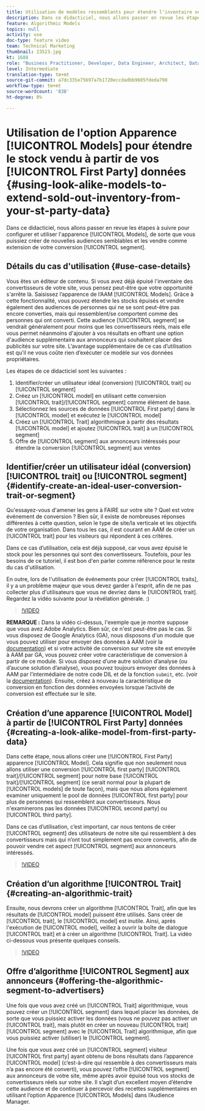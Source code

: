 ```yaml
---
title: Utilisation de modèles ressemblants pour étendre l'inventaire vendu à partir de vos données propriétaires
description: Dans ce didacticiel, nous allons passer en revue les étapes à suivre pour configurer et utiliser des modèles ressemblants à un look, de sorte que vous puissiez créer de nouvelles audiences semblables et les vendre comme une extension à votre segment de conversion.
feature: Algorithmic Models
topics: null
activity: use
doc-type: feature video
team: Technical Marketing
thumbnail: 23523.jpg
kt: 1688
role: "Business Practitioner, Developer, Data Engineer, Architect, Data Architect, Administrator, Leader"
level: Intermediate
translation-type: tm+mt
source-git-commit: a7dc335e75697a7b1720eccdadbb9605fdeda798
workflow-type: tm+mt
source-wordcount: '838'
ht-degree: 0%

---
```



# Utilisation de l&#39;option Apparence [!UICONTROL Models] pour étendre le stock vendu à partir de vos [!UICONTROL First Party] données {#using-look-alike-models-to-extend-sold-out-inventory-from-your-st-party-data}

Dans ce didacticiel, nous allons passer en revue les étapes à suivre pour configurer et utiliser l&#39;apparence [!UICONTROL Models], de sorte que vous puissiez créer de nouvelles audiences semblables et les vendre comme extension de votre conversion [!UICONTROL segment].

## Détails du cas d&#39;utilisation {#use-case-details}

Vous êtes un éditeur de contenu. Si vous avez déjà épuisé l&#39;inventaire des convertisseurs de votre site, vous pensez peut-être que votre opportunité s&#39;arrête là. Saisissez l’apparence de l’AAM [!UICONTROL Models]. Grâce à cette fonctionnalité, vous pouvez étendre les stocks épuisés et vendre également des audiences de personnes qui ne se sont peut-être pas encore converties, mais qui ressemblent/se comportent comme des personnes qui ont converti. Cette audience [!UICONTROL segment] se vendrait généralement pour moins que les convertisseurs réels, mais elle vous permet néanmoins d&#39;ajouter à vos résultats en offrant une option d&#39;audience supplémentaire aux annonceurs qui souhaitent placer des publicités sur votre site. L’avantage supplémentaire de ce cas d’utilisation est qu’il ne vous coûte rien d’exécuter ce modèle sur vos données propriétaires.

Les étapes de ce didacticiel sont les suivantes :

1. Identifier/créer un utilisateur idéal (conversion) [!UICONTROL trait] ou [!UICONTROL segment]
1. Créez un [!UICONTROL model] en utilisant cette conversion [!UICONTROL trait]/[!UICONTROL segment] comme élément de base.
1. Sélectionnez les sources de données [!UICONTROL First party] dans le [!UICONTROL model] et exécutez le [!UICONTROL model]
1. Créez un [!UICONTROL Trait] algorithmique à partir des résultats [!UICONTROL model] et ajoutez [!UICONTROL trait] à un [!UICONTROL segment]
1. Offre de [!UICONTROL segment] aux annonceurs intéressés pour étendre la conversion [!UICONTROL segment] aux ventes

## Identifier/créer un utilisateur idéal (conversion) [!UICONTROL trait] ou [!UICONTROL segment] {#identify-create-an-ideal-user-conversion-trait-or-segment}

Qu&#39;essayez-vous d&#39;amener les gens à FAIRE sur votre site ? Quel est votre événement de conversion ? Bien sûr, il existe de nombreuses réponses différentes à cette question, selon le type de site/la verticale et les objectifs de votre organisation. Dans tous les cas, il est courant en AAM de créer un [!UICONTROL trait] pour les visiteurs qui répondent à ces critères.

Dans ce cas d’utilisation, cela est déjà supposé, car vous avez épuisé le stock pour les personnes qui sont des convertisseurs. Toutefois, pour les besoins de ce tutoriel, il est bon d&#39;en parler comme référence pour le reste du cas d&#39;utilisation.

En outre, lors de l&#39;utilisation de événements pour créer [!UICONTROL traits], il y a un problème majeur que vous devez garder à l&#39;esprit, afin de ne pas collecter plus d&#39;utilisateurs que vous ne devriez dans le [!UICONTROL trait]. Regardez la vidéo suivante pour la révélation générale. :)

>[!VIDEO](https://video.tv.adobe.com/v/23431/?quality=12)

**REMARQUE :** Dans la vidéo ci-dessus, l&#39;exemple que je montre suppose que vous avez Adobe Analytics. Bien sûr, ce n&#39;est peut-être pas le cas. Si vous disposez de Google Analytics (GA), nous disposons d&#39;un module que vous pouvez utiliser pour envoyer des données à AAM (voir la [documentation](https://marketing.adobe.com/resources/help/en_US/aam/dil-google-universal-analytics.html)) et si votre activité de conversion sur votre site est envoyée à AAM par GA, vous pouvez créer votre caractéristique de conversion à partir de ce module. Si vous disposez d’une autre solution d’analyse (ou d’aucune solution d’analyse), vous pouvez toujours envoyer des données à AAM par l’intermédiaire de notre code DIL et de la fonction `submit`, etc. (voir la [documentation](https://marketing.adobe.com/resources/help/en_US/aam/c_dil.html)). Ensuite, créez à nouveau la caractéristique de conversion en fonction des données envoyées lorsque l’activité de conversion est effectuée sur le site.

## Création d’une apparence [!UICONTROL Model] à partir de [!UICONTROL First Party] données {#creating-a-look-alike-model-from-first-party-data}

Dans cette étape, nous allons créer une [!UICONTROL First Party] apparence [!UICONTROL Model]. Cela signifie que non seulement nous allons utiliser une conversion [!UICONTROL first party] [!UICONTROL trait]/[!UICONTROL segment] pour notre base [!UICONTROL trait]/[!UICONTROL segment] (ce serait normal pour la plupart de [!UICONTROL models] de toute façon), mais que nous allons également examiner uniquement le pool de données [!UICONTROL first party] pour plus de personnes qui ressemblent aux convertisseurs. Nous n&#39;examinerons pas les données [!UICONTROL second party] ou [!UICONTROL third party].

Dans ce cas d’utilisation, c’est important, car nous tentons de créer [!UICONTROL segment] des utilisateurs de notre site qui ressemblent à des convertisseurs mais qui n’ont tout simplement pas encore convertis, afin de pouvoir vendre cet aspect [!UICONTROL segment] aux annonceurs intéressés.

>[!VIDEO](https://video.tv.adobe.com/v/23504/?quality-12)

## Création d’un algorithme [!UICONTROL Trait] {#creating-an-algorithmic-trait}

Ensuite, nous devrons créer un algorithme [!UICONTROL Trait], afin que les résultats de [!UICONTROL model] puissent être utilisés. Sans créer de [!UICONTROL trait], le [!UICONTROL model] est inutile. Ainsi, après l&#39;exécution de [!UICONTROL model], veillez à ouvrir la boîte de dialogue [!UICONTROL trait] et à créer un algorithme [!UICONTROL Trait]. La vidéo ci-dessous vous présente quelques conseils.

>[!VIDEO](https://video.tv.adobe.com/v/23523/?quality=12)

## Offre d’algorithme [!UICONTROL Segment] aux annonceurs {#offering-the-algorithmic-segment-to-advertisers}

Une fois que vous avez créé un [!UICONTROL Trait] algorithmique, vous pouvez créer un [!UICONTROL segment] dans lequel placer les données, de sorte que vous puissiez activer les données (vous ne pouvez pas activer un [!UICONTROL trait], mais plutôt en créer un nouveau [!UICONTROL trait] [!UICONTROL segment] avec le [!UICONTROL Trait] algorithmique, afin que vous puissiez activer (utiliser) le [!UICONTROL segment].

Une fois que vous avez créé un [!UICONTROL segment] visiteur [!UICONTROL first party] ayant obtenu de bons résultats dans l’apparence [!UICONTROL model] (c’est-à-dire qui ressemble à des convertisseurs mais n’a pas encore été converti), vous pouvez l’offre [!UICONTROL segment] aux annonceurs de votre site, même après avoir épuisé tous vos stocks de convertisseurs réels sur votre site. Il s’agit d’un excellent moyen d’étendre cette audience et de continuer à percevoir des recettes supplémentaires en utilisant l’option Apparence [!UICONTROL Models] dans l’Audience Manager.
